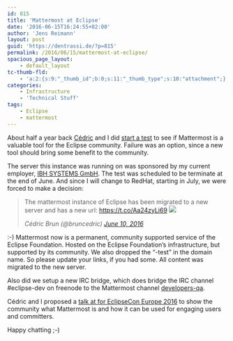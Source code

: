 ```yaml
---
id: 815
title: 'Mattermost at Eclipse'
date: '2016-06-15T16:24:55+02:00'
author: 'Jens Reimann'
layout: post
guid: 'https://dentrassi.de/?p=815'
permalink: /2016/06/15/mattermost-at-eclipse/
spacious_page_layout:
    - default_layout
tc-thumb-fld:
    - 'a:2:{s:9:"_thumb_id";b:0;s:11:"_thumb_type";s:10:"attachment";}'
categories:
    - Infrastructure
    - 'Technical Stuff'
tags:
    - Eclipse
    - mattermost
---
```


About half a year back [Cédric](https://twitter.com/bruncedric) and I did [start a test](https://dentrassi.de/2015/12/16/test-driving-mattermost-at-the-eclipse-foundation/) to see if Mattermost is a valuable tool for the Eclipse community. Failure was an option, since a new tool should bring some benefit to the community.

<!-- more -->

The server this instance was running on was sponsored by my current employer, [IBH SYSTEMS GmbH](http://ibh-systems.com). The test was scheduled to be terminate at the end of June. And since I will change to RedHat, starting in July, we were forced to make a decision:

> The mattermost instance of Eclipse has been migrated to a new server and has a new url: <https://t.co/Aa24zyLi69> [![](https://pic.twitter.com/mL9GouQTN2)](https://t.co/mL9GouQTN2)
> 
> <cite>Cédric Brun (@bruncedric) [June 10, 2016](https://twitter.com/bruncedric/status/741255782885363712)</cite>

:-) Mattermost now is a permanent, community supported service of the Eclipse Foundation. Hosted on the Eclipse Foundation’s infrastructure, but supported by its community. We also dropped the “-test” in the domain name. So please update your links, if you had some. All content was migrated to the new server.

Also did we setup a new IRC bridge, which does bridge the IRC channel #eclipse-dev on freenode to the Mattermost channel [developers-qa](https://mattermost.eclipse.org/eclipse/channels/developers-qa).

Cédric and I proposed a [talk at for EclipseCon Europe 2016](https://www.eclipsecon.org/europe2016/session/mattermost-eclipse-irc-web) to show the community what Mattermost is and how it can be used for engaging users and committers.

Happy chatting ;-)
